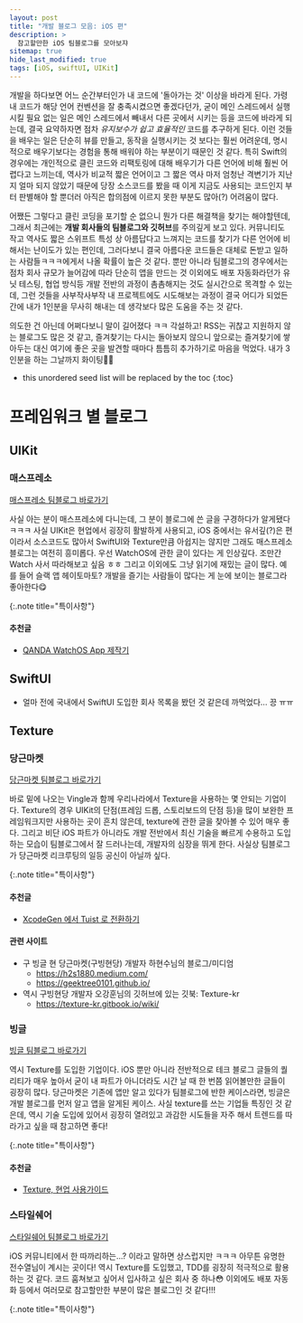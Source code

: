 ```yaml
---
layout: post
title: "개발 블로그 모음: iOS 편"
description: >
  참고할만한 iOS 팀블로그를 모아보쟈
sitemap: true
hide_last_modified: true
tags: [iOS, swiftUI, UIKit]
---
```


개발을 하다보면 어느 순간부터인가 내 코드에 '돌아가는 것' 이상을 바라게 된다. 가령 내 코드가 해당 언어 컨벤션을 잘 충족시켰으면 좋겠다던가, 굳이 메인 스레드에서 실행시킬 필요 없는 일은 메인 스레드에서 빼내서 다른 곳에서 시키는 등을 코드에 바라게 되는데, 결국 요약하자면 점차 _유지보수가 쉽고 효율적인_ 코드를 추구하게 된다. 이런 것들을 배우는 일은 단순히 뷰를 만들고, 동작을 실행시키는 것 보다는 훨씬 어려운데, 명시적으로 배우기보다는 경험을 통해 배워야 하는 부분이기 때문인 것 같다. 특히 Swift의 경우에는 개인적으로 클린 코드와 리팩토링에 대해 배우기가 다른 언어에 비해 훨씬 어렵다고 느끼는데, 역사가 비교적 짧은 언어이고 그 짧은 역사 마저 엄청난 격변기가 지난지 얼마 되지 않았기 때문에 당장 소스코드를 봤을 때 이게 지금도 사용되는 코드인지 부터 판별해야 할 뿐더러 아직은 합의점에 이르지 못한 부분도 많아(?) 어려움이 많다.

어쨌든 그렇다고 클린 코딩을 포기할 순 없으니 뭔가 다른 해결책을 찾기는 해야할텐데, 그래서 최근에는 **개발 회사들의 팀블로그와 깃허브**를 주의깊게 보고 있다. 커뮤니티도 작고 역사도 짧은 스위프트 특성 상 아름답다고 느껴지는 코드를 찾기가 다른 언어에 비해서는 난이도가 있는 편인데, 그러다보니 결국 아름다운 코드들은 대체로 돈받고 일하는 사람들ㅋㅋㅋ에게서 나올 확률이 높은 것 같다. 뿐만 아니라 팀블로그의 경우에서는 점차 회사 규모가 늘어감에 따라 단순히 앱을 만드는 것 이외에도 배포 자동화라던가 유닛 테스팅, 협업 방식등 개발 전반의 과정이 촘촘해지는 것도 실시간으로 목격할 수 있는데, 그런 것들을 사부작사부작 내 프로젝트에도 시도해보는 과정이 결국 어디가 되었든 간에 내가 1인분을 무사히 해내는 데 생각보다 많은 도움을 주는 것 같다.

의도한 건 아닌데 어쩌다보니 말이 길어졌다 ㅋㅋ 각설하고! RSS는 귀찮고 지원하지 않는 블로그도 많은 것 같고, 즐겨찾기는 다시는 돌아보지 않으니 앞으로는 즐겨찾기에 쌓아두는 대신 여기에 좋은 곳을 발견할 때마다 틈틈히 추가하기로 마음을 먹었다. 내가 3인분을 하는 그날까지 화이팅😵‍💫

* this unordered seed list will be replaced by the toc
{:toc}


# 프레임워크 별 블로그

## UIKit

### 매스프레소

[매스프레소 팀블로그 바로가기](https://blog.mathpresso.com/)

사실 아는 분이 매스프레소에 다니는데, 그 분이 블로그에 쓴 글을 구경하다가 알게됐다 ㅋㅋㅋ 사실 UIKit은 현업에서 굉장히 활발하게 사용되고, iOS 중에서는 유서깊(?)은 편이라서 소스코드도 많아서 SwiftUI와 Texture만큼 아쉽지는 않지만 그래도 매스프레소 블로그는 여전히 흥미롭다. 우선 WatchOS에 관한 글이 있다는 게 인상깊다. 조만간 Watch 사서 따라해보고 싶음 ㅎㅎ 그리고 이외에도 그냥 읽기에 재밌는 글이 많다. 예를 들어 슬랙 앱 헤이토마토? 개발을 즐기는 사람들이 많다는 게 눈에 보이는 블로그라 좋아한다😋

{:.note title="특이사항"}

#### 추천글

- [QANDA WatchOS App 제작기](https://blog.mathpresso.com/qanda-watchos-app-%EC%A0%9C%EC%9E%91%EA%B8%B0-feat-%EB%A7%A4%ED%94%84-%ED%95%B4%EC%BB%A4%ED%86%A4-6acec1f70ba6)



## SwiftUI

- 얼마 전에 국내에서 SwiftUI 도입한 회사 목록을 봤던 것 같은데 까먹었다... 끙 ㅠㅠ



## Texture

### 당근마켓

[당근마켓 팀블로그 바로가기](https://medium.com/daangn)

바로 밑에 나오는 Vingle과 함께 우리나라에서 Texture을 사용하는 몇 안되는 기업이다. Texture의 경우 UIKit의 단점(프레임 드롭, 스토리보드의 단점 등)을 많이 보완한 프레임워크지만 사용하는 곳이 흔치 않은데, texture에 관한 글을 찾아볼 수 있어 매우 좋다. 그리고 비단 iOS 파트가 아니라도 개발 전반에서 최신 기술을 빠르게 수용하고 도입하는 모습이 팀블로그에서 잘 드러나는데, 개발자의 심장을 뛰게 한다. 사실상 팀블로그가 당근마켓 리크루팅의 일등 공신이 아닐까 싶다.

{:.note title="특이사항"}

#### 추천글

- [XcodeGen 에서 Tuist 로 전환하기](https://medium.com/daangn/xcodegen-%EC%97%90%EC%84%9C-tuist-%EB%A1%9C-%EC%A0%84%ED%99%98%ED%95%98%EA%B8%B0-3f0156e0c2ea)

#### 관련 사이트

- 구 빙글 현 당근마켓(구빙현당) 개발자 하현수님의 블로그/미디엄
  - https://h2s1880.medium.com/
  - https://geektree0101.github.io/
- 역시 구빙현당 개발자 오강훈님의 깃허브에 있는 깃북: Texture-kr
  - https://texture-kr.gitbook.io/wiki/

### 빙글

[빙글 팀블로그 바로가기](https://medium.com/vingle-tech-blog)

역시 Texture를 도입한 기업이다. iOS 뿐만 아니라 전반적으로 테크 블로그 글들의 퀄리티가 매우 높아서 굳이 내 파트가 아니더라도 시간 날 때 한 번쯤 읽어볼만한 글들이 굉장히 많다. 당근마켓은 기존에 앱만 알고 있다가 팀블로그에 반한 케이스라면, 빙글은 개발 블로그를 먼저 알고 앱을 알게된 케이스. 사실 texture를 쓰는 기업들 특징인 것 같은데, 역시 기술 도입에 있어서 굉장히 열려있고 과감한 시도들을 자주 해서 트렌드를 따라가고 싶을 때 참고하면 좋다!

{:.note title="특이사항"}

#### 추천글

- [Texture, 현업 사용가이드](https://medium.com/vingle-tech-blog/texture-%ED%98%84%EC%97%85-%EC%82%AC%EC%9A%A9%EA%B0%80%EC%9D%B4%EB%93%9C-98865bd6a38)

### 스타일쉐어

[스타일쉐어 팀블로그 바로가기](https://medium.com/styleshare/tagged/ios)

iOS 커뮤니티에서 한 따까리하는...? 이라고 말하면 상스럽지만 ㅋㅋㅋ 아무튼 유명한 전수열님이 계시는 곳이다! 역시 Texture를 도입했고, TDD를 굉장히 적극적으로 활용하는 것 같다. 코드 훔쳐보고 싶어서 입사하고 싶은 회사 중 하나😳 이외에도 배포 자동화 등에서 여러모로 참고할만한 부분이 많은 블로그인 것 같다!!!

{:.note title="특이사항"}
